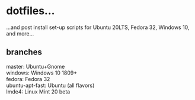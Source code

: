 <h1/>dotfiles...</h1> 
...and post install set-up scripts for Ubuntu 20LTS, Fedora 32, Windows 10, and more...

<h2>branches</h2>
master:           Ubuntu+Gnome <br>
windows:          Windows 10 1809+ <br>
fedora:           Fedora 32<br>
ubuntu-apt-fast:  Ubuntu (all flavors) <br>
lmde4:            Linux Mint 20 beta <br>
